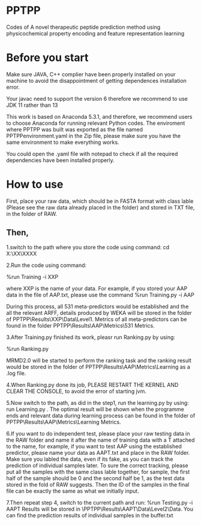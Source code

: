 # PPTPP
Codes of A novel therapeutic peptide prediction method using physicochemical property encoding and feature representation learning

Before you start
=========

Make sure JAVA, C++ complier have been properly installed on your machine to avoid the disappointment of getting dependences installation error.

Your javac need to support the version 6 therefore we recommend to use JDK 11 rather than 13

This work is based on Anaconda 5.3.1, and therefore, we recommend users to choose Anaconda for running relevant Python codes.
The enviroment where PPTPP was built was exported as the file named PPTPPenvironment.yaml in the Zip file, please make sure you have the same environment to make everything works.

You could open the .yaml file with notepad to check if all the required dependencies have been installed properly.

How to use
==========

First, place your raw data, which should be in FASTA format with class lable (Please see the raw data already placed in the folder) and stored in TXT file, in the folder of RAW.

Then, 
-----
1.switch to the path where you store the code using command: 
cd X:\XX\XXXX

2.Run the code using command:

%run Training -i XXP

where XXP is the name of your data. For example, if you stored your AAP data in the file of AAP.txt, please use the command  %run Training.py -i AAP

During this process, all 531 meta-predictors would be established and the all the relevant ARFF, details produced by WEKA will be stored in the folder of PPTPP\Results\XXP\Data\Level1. Metrics of all meta-predictors can be found in the folder PPTPP\Results\AAP\Metrics\531 Metrics.

3.After Training.py finished its work, pleasr run Ranking.py by using:

%run Ranking.py

MRMD2.0 will be started to perform the ranking task and the ranking result would be stored in the folder of PPTPP\Results\AAP\Metrics\Learning as a .log file.

4.When Ranking.py done its job, PLEASE RESTART THE KERNEL AND CLEAR THE CONSOLE, to avoid the error of starting jvm.

5.Now switch to the path, as did in the step1, run the learning.py by using: run Learning.py . The optimal result will be shown when the programme ends and relevant data during learning process can be found in the folder of PPTPP\Results\AAP\Metrics\Learning Metrics.

6.If you want to do independent test, please place your raw testing data in the RAW folder and name it after the name of training data with a T attached to the name, for example, if you want to test AAP using the established predictor, please name your data as AAPT.txt and place in the RAW folder. Make sure you labled the data, even if its fake, as you can track the prediction of individual samples later. To sure the correct tracking, please put all the samples with the same class lable together, for sample, the first half of the sample should be 0 and the second half be 1, as the test data stored in the fold of RAW suggests. Then the ID of the samples in the final file can be exactly the same as what we initially input.

7.Then repeat step 4, switch to the current path and run: %run Testing.py -i AAPT 
Results will be stored in \PPTPP\Results\AAPT\Data\Level2\Data. You can find the prediction results of individual samples in the buffer.txt 
